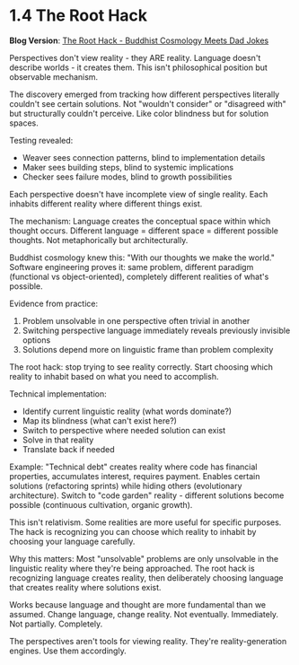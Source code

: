 # 1.4 The Root Hack

**Blog Version**: [The Root Hack - Buddhist Cosmology Meets Dad Jokes](https://achamian.in/root-hack.html)

Perspectives don't view reality - they ARE reality. Language doesn't describe worlds - it creates them. This isn't philosophical position but observable mechanism.

The discovery emerged from tracking how different perspectives literally couldn't see certain solutions. Not "wouldn't consider" or "disagreed with" but structurally couldn't perceive. Like color blindness but for solution spaces.

Testing revealed:
- Weaver sees connection patterns, blind to implementation details
- Maker sees building steps, blind to systemic implications  
- Checker sees failure modes, blind to growth possibilities

Each perspective doesn't have incomplete view of single reality. Each inhabits different reality where different things exist.

The mechanism: Language creates the conceptual space within which thought occurs. Different language = different space = different possible thoughts. Not metaphorically but architecturally.

Buddhist cosmology knew this: "With our thoughts we make the world." Software engineering proves it: same problem, different paradigm (functional vs object-oriented), completely different realities of what's possible.

Evidence from practice:
1. Problem unsolvable in one perspective often trivial in another
2. Switching perspective language immediately reveals previously invisible options
3. Solutions depend more on linguistic frame than problem complexity

The root hack: stop trying to see reality correctly. Start choosing which reality to inhabit based on what you need to accomplish.

Technical implementation:
- Identify current linguistic reality (what words dominate?)
- Map its blindness (what can't exist here?)
- Switch to perspective where needed solution can exist
- Solve in that reality
- Translate back if needed

Example: "Technical debt" creates reality where code has financial properties, accumulates interest, requires payment. Enables certain solutions (refactoring sprints) while hiding others (evolutionary architecture). Switch to "code garden" reality - different solutions become possible (continuous cultivation, organic growth).

This isn't relativism. Some realities are more useful for specific purposes. The hack is recognizing you can choose which reality to inhabit by choosing your language carefully.

Why this matters: Most "unsolvable" problems are only unsolvable in the linguistic reality where they're being approached. The root hack is recognizing language creates reality, then deliberately choosing language that creates reality where solutions exist.

Works because language and thought are more fundamental than we assumed. Change language, change reality. Not eventually. Immediately. Not partially. Completely.

The perspectives aren't tools for viewing reality. They're reality-generation engines. Use them accordingly.
